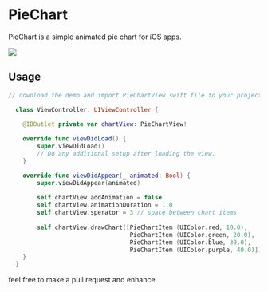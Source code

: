 # PieChart

PieChart is a simple animated pie chart for iOS apps.

<a href="https://i.imgflip.com/3rlv61"><img src="https://i.imgflip.com/3rlv61.gif"></a>

## Usage

```Swift
// download the demo and import PieChartView.swift file to your project

  class ViewController: UIViewController {

    @IBOutlet private var chartView: PieChartView!
    
    override func viewDidLoad() {
        super.viewDidLoad()
        // Do any additional setup after loading the view.
    }

    override func viewDidAppear(_ animated: Bool) {
        super.viewDidAppear(animated)
        
        self.chartView.addAnimation = false
        self.chartView.animationDuration = 1.0
        self.chartView.sperator = 3 // space between chart items
        
        self.chartView.drawChart([PieChartItem (UIColor.red, 10.0),
                                  PieChartItem (UIColor.green, 20.0),
                                  PieChartItem (UIColor.blue, 30.0),
                                  PieChartItem (UIColor.purple, 40.0)])
    }
  }
```

feel free to make a pull request and enhance
